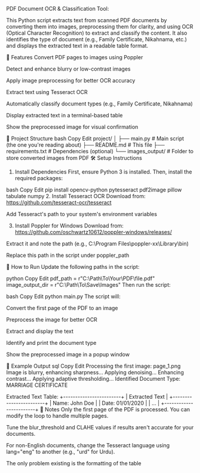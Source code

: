 PDF Document OCR & Classification Tool:

This Python script extracts text from scanned PDF documents by converting them into images, preprocessing them for clarity, and using OCR (Optical Character Recognition) to extract and classify the content. It also identifies the type of document (e.g., Family Certificate, Nikahnama, etc.) and displays the extracted text in a readable table format.

🔧 Features
Convert PDF pages to images using Poppler

Detect and enhance blurry or low-contrast images

Apply image preprocessing for better OCR accuracy

Extract text using Tesseract OCR

Automatically classify document types (e.g., Family Certificate, Nikahnama)

Display extracted text in a terminal-based table

Show the preprocessed image for visual confirmation

📁 Project Structure
bash
Copy
Edit
project/
│
├── main.py                  # Main script (the one you're reading about)
├── README.md                # This file
├── requirements.txt         # Dependencies (optional)
└── images_output/           # Folder to store converted images from PDF
🛠️ Setup Instructions
1. Install Dependencies
First, ensure Python 3 is installed. Then, install the required packages:

bash
Copy
Edit
pip install opencv-python pytesseract pdf2image pillow tabulate numpy
2. Install Tesseract OCR
Download from: https://github.com/tesseract-ocr/tesseract

Add Tesseract's path to your system's environment variables

3. Install Poppler for Windows
Download from: https://github.com/oschwartz10612/poppler-windows/releases/

Extract it and note the path (e.g., C:\Program Files\poppler-xx\Library\bin)

Replace this path in the script under poppler_path

🧪 How to Run
Update the following paths in the script:

python
Copy
Edit
pdf_path = r"C:\Path\To\Your\PDF\file.pdf"
image_output_dir = r"C:\Path\To\Save\Images"
Then run the script:

bash
Copy
Edit
python main.py
The script will:

Convert the first page of the PDF to an image

Preprocess the image for better OCR

Extract and display the text

Identify and print the document type

Show the preprocessed image in a popup window

📄 Example Output
sql
Copy
Edit
Processing the first image: page_1.png
Image is blurry, enhancing sharpness...
Applying denoising...
Enhancing contrast...
Applying adaptive thresholding...
Identified Document Type: MARRIAGE CERTIFICATE

Extracted Text Table:
+------------------------+
| Extracted Text         |
+------------------------+
| Name: John Doe         |
| Date: 01/01/2020       |
| ...                    |
+------------------------+
📝 Notes
Only the first page of the PDF is processed. You can modify the loop to handle multiple pages.

Tune the blur_threshold and CLAHE values if results aren't accurate for your documents.

For non-English documents, change the Tesseract language using lang="eng" to another (e.g., "urd" for Urdu).

The only problem existing is the formatting of the table
